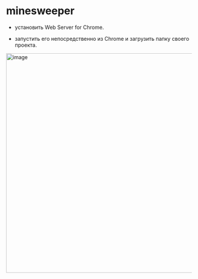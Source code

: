 # minesweeper

- установить Web Server for Chrome.

- запустить его непосредственно из Chrome и загрузить папку своего проекта. 

 <img width="594" alt="image" src="https://user-images.githubusercontent.com/90146349/222832289-b205456b-46a8-408d-94fa-d542ed5a108d.png">
